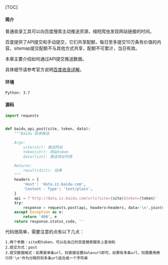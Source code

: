 [TOC]

#### 简介

普通收录工具可以向百度搜索主动推送资源，缩短爬虫发现网站链接的时间。

百度提供了API提交和手动提交，它们共享配额，每日至多提交10万条有价值的内容，sitemap提交配额不与其他方式共享，配额不可累计，当日有效。

本章主要介绍如何通过API提交推送数据。

具体细节请参考官方说明[百度收录详解](https://ziyuan.baidu.com/college/courseinfo?id=267&page=3 "百度收录详解")。

#### 环境

```Shell
Python: 3.7
```

#### 源码

```Python
import requests


def baidu_api_post(site, token, data):
    """Baidu 收录推送

    Args:
        site(str): 推送网站
        token(str): 网站token
        data(list): 推送地址列表

    Returns:
        result(dict): 结果
    """
    headers = {
        'Host': 'data.zz.baidu.com',
        'Content - Type': 'text/plain',
    }
    api = f'http://data.zz.baidu.com/urls?site={site}&token={token}'
    try:
        response = requests.post(api, headers=headers, data='\n'.join(data), timeout=5)
    except Exception as e:
        return '400', e
    return response.status_code, ''
```

代码很简单，需要注意的点有以下几点：
```Shell
1.两个参数：site和token，可以在自己的百度搜索服务上查询到
2.提交方式：post
3.提交数据格式：如果是单条url，则直接设置data=url即可，如果有多条url，则需要用换行符'\n'作为分隔符将多条url组合成一个字符串
```